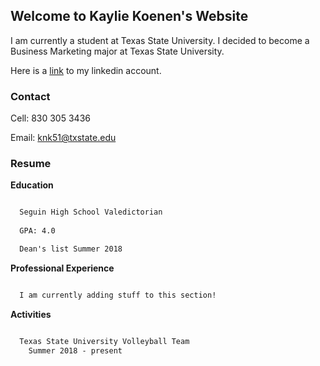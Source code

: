## Welcome to Kaylie Koenen's Website

I am currently a student at Texas State University. I decided to become a Business Marketing major at Texas State University.

Here is a [link](https://google.com) to my linkedin account.

### Contact

Cell: 830 305 3436

Email: knk51@txstate.edu

### Resume

<strong>Education</strong>

```markdown

  Seguin High School Valedictorian
	
  GPA: 4.0

  Dean's list Summer 2018

```

<strong>Professional Experience</strong>

```markdown

  I am currently adding stuff to this section!

```

<strong>Activities</strong>

```markdown

  Texas State University Volleyball Team
    Summer 2018 - present

```
